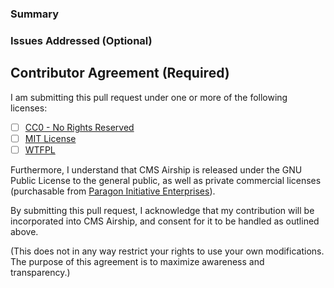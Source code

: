 ### Summary



### Issues Addressed (Optional)



## Contributor Agreement (Required)

I am submitting this pull request under one or more of the following
licenses:

- [ ] [CC0 - No Rights Reserved](https://creativecommons.org/publicdomain/zero/1.0/)
- [ ] [MIT License](https://opensource.org/licenses/MIT)
- [ ] [WTFPL](http://www.wtfpl.net/txt/copying/)

Furthermore, I understand that CMS Airship is released under the GNU Public
License to the general public, as well as private commercial licenses 
(purchasable from [Paragon Initiative Enterprises](https://paragonie.com)).

By submitting this pull request, I acknowledge that my contribution will be
incorporated into CMS Airship, and consent for it to be handled as outlined
above.

(This does not in any way restrict your rights to use your own modifications.
The purpose of this agreement is to maximize awareness and transparency.) 
